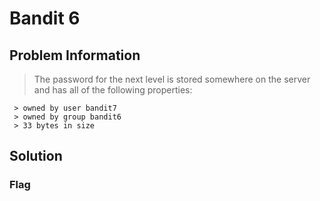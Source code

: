 # Bandit 6

## Problem Information 
  > The password for the next level is stored somewhere on the server and has all of the following properties:

     > owned by user bandit7
     > owned by group bandit6
     > 33 bytes in size

## Solution
 
### Flag
